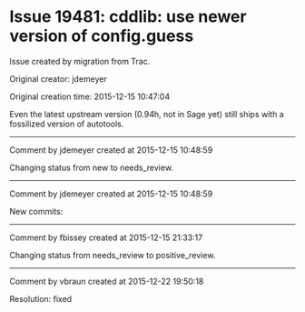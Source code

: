 # Issue 19481: cddlib: use newer version of config.guess

Issue created by migration from Trac.

Original creator: jdemeyer

Original creation time: 2015-12-15 10:47:04

Even the latest upstream version (0.94h, not in Sage yet) still ships with a fossilized version of autotools.


---

Comment by jdemeyer created at 2015-12-15 10:48:59

Changing status from new to needs_review.


---

Comment by jdemeyer created at 2015-12-15 10:48:59

New commits:


---

Comment by fbissey created at 2015-12-15 21:33:17

Changing status from needs_review to positive_review.


---

Comment by vbraun created at 2015-12-22 19:50:18

Resolution: fixed

